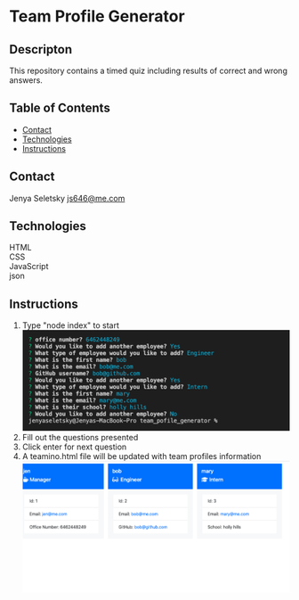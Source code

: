 # Team Profile Generator

## Descripton

This repository contains a timed quiz including results of correct and wrong answers.

## Table of Contents

- [Contact](#contact)
- [Technologies](#technologies)
- [Instructions](#instructions)

## Contact

Jenya Seletsky js646@me.com

## Technologies

HTML
<br>CSS
<br>JavaScript
<br> json

## Instructions

1. Type "node index" to start<br>
   ![start](./images/questions.png)
2. Fill out the questions presented
3. Click enter for next question
4. A teamino.html file will be updated with team profiles information
   ![start](./images/results.png)
